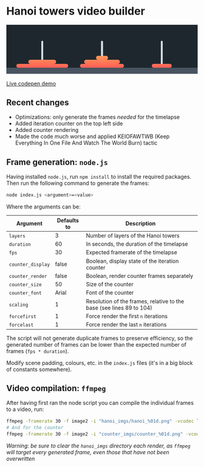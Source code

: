 # Hanoi towers video builder

![Example of a frame generated](hanoi_example.png)

[Live codepen demo](https://codepen.io/ninivert/full/xMZogK)

## Recent changes

- Optimizations: only generate the frames _needed_ for the timelapse
- Added iteration counter on the top left side
- Added counter rendering
- Made the code much worse and applied KEIOFAWTWB (Keep Everything In One File And Watch The World Burn) tactic

## Frame generation: `node.js`

Having installed `node.js`, run `npm install` to install the required packages.\
Then run the following command to generate the frames:

```bash
node index.js <argument>=<value>
```

Where the arguments can be:

| Argument | Defaults to | Description |
| --- | --- | --- |
| `layers` | 3 | Number of layers of the Hanoi towers |
| `duration` | 60 | In seconds, the duration of the timelapse |
| `fps` | 30 | Expected framerate of the timelapse |
| `counter_display` | false | Boolean, display state of the iteration counter |
| `counter_render` | false | Boolean, render counter frames separately |
| `counter_size` | 50 | Size of the counter |
| `counter_font` | Arial | Font of the counter |
| `scaling` | 1 | Resolution of the frames, relative to the base (see lines 89 to 104) |
| `forcefirst` | 1 | Force render the first `n` iterations |
| `forcelast` | 1 | Force render the last `n` iterations |

The script will not generate duplicate frames to preserve efficiency, so the generated number of frames can be lower than the expected number of frames (`fps * duration`).

Modify scene padding, colours, etc. in the `index.js` files (it's in a big block of constants somewhere).

## Video compilation: `ffmpeg`

After having first ran the node script you can compile the individual frames to a video, run:

```bash
ffmpeg -framerate 30 -f image2 -i "hanoi_imgs/hanoi_%01d.png" -vcodec libx264 video_out/hanoi.mp4
# And for the counter
ffmpeg -framerate 30 -f image2 -i "counter_imgs/counter_%01d.png" -vcodec libx264 video_out/counter.mp4
```

_Warning: be sure to clear the `hanoi_imgs` directory each render, as `ffmpeg` will target every generated frame, even those that have not been overwritten_